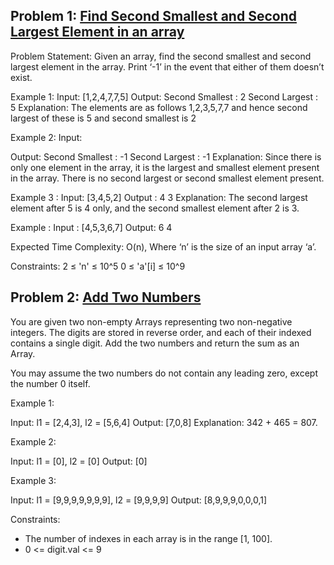 ## Problem 1: [Find Second Smallest and Second Largest Element in an array](https://takeuforward.org/data-structure/find-second-smallest-and-second-largest-element-in-an-array/)

Problem Statement: Given an array, find the second smallest and second largest element in the array. Print ‘-1’ in the event that either of them doesn’t exist.

Example 1:
Input:
 [1,2,4,7,7,5]
Output:
 Second Smallest : 2
	Second Largest : 5
Explanation:
 The elements are as follows 1,2,3,5,7,7 and hence second largest of these is 5 and second smallest is 2

Example 2:
Input:
 
Output:
 Second Smallest : -1
	Second Largest : -1
Explanation:
 Since there is only one element in the array, it is the largest and smallest element present in the array. There is no second largest or second smallest element present.

Example 3 :
Input:
[3,4,5,2]
Output :
4 3
Explanation:
The second largest element after 5 is 4 only, and the second smallest element after 2 is 3.

Example :
Input :
[4,5,3,6,7]
Output:
6 4


Expected Time Complexity: O(n), Where ‘n’ is the size of an input array ‘a’.

Constraints:
2 ≤ 'n' ≤ 10^5
0 ≤ 'a'[i] ≤ 10^9




## Problem 2: [Add Two Numbers](https://leetcode.com/problems/add-two-numbers/)

You are given two non-empty Arrays representing two non-negative integers. The digits are stored in reverse order, and each of their indexed contains a single digit. Add the two numbers and return the sum as an Array.

You may assume the two numbers do not contain any leading zero, except the number 0 itself.

Example 1:

Input: l1 = [2,4,3], l2 = [5,6,4]
Output: [7,0,8]
Explanation: 342 + 465 = 807.

Example 2:

Input: l1 = [0], l2 = [0]
Output: [0]

Example 3:

Input: l1 = [9,9,9,9,9,9,9], l2 = [9,9,9,9]
Output: [8,9,9,9,0,0,0,1]

Constraints:

- The number of indexes in each array is in the range [1, 100].
- 0 <= digit.val <= 9